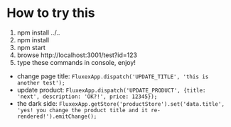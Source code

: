 How to try this
===============

1. npm install ../..
2. npm install
3. npm start
4. browse http://localhost:3001/test?id=123
5. type these commands in console, enjoy!
  * change page title: `FluxexApp.dispatch('UPDATE_TITLE', 'this is another test');`
  * update product: `FluxexApp.dispatch('UPDATE_PRODUCT', {title: 'next', description: 'OK?!', price: 12345});`
  * the dark side: `FluxexApp.getStore('productStore').set('data.title', 'yes! you change the product title and it re-rendered!').emitChange();`
